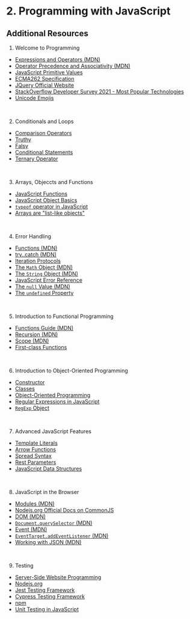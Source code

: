 # 2. Programming with JavaScript

## Additional Resources

1. Welcome to Programming
- [Expressions and Operators (MDN)](https://developer.mozilla.org/en-US/docs/Web/JavaScript/Reference/Operators)
- [Operator Precedence and Associativity (MDN)](https://developer.mozilla.org/en-US/docs/Web/JavaScript/Reference/Operators/Operator_Precedence)
- [JavaScript Primitive Values](https://developer.mozilla.org/en-US/docs/Glossary/Primitive)
- [ECMA262 Specification](https://tc39.es/ecma262/)
- [JQuery Official Website](https://jquery.com/)
- [StackOverflow Developer Survey 2021 - Most Popular Technologies](https://insights.stackoverflow.com/survey/2021#technology-most-popular-technologies)
- [Unicode Emojis](http://unicode.org/emoji/charts/full-emoji-list.html#1f600)

<br>

2. Conditionals and Loops
- [Comparison Operators](https://www.javascripttutorial.net/javascript-comparison-operators/)
- [Truthy](https://developer.mozilla.org/en-US/docs/Glossary/Truthy)
- [Falsy](https://developer.mozilla.org/en-US/docs/Glossary/Falsy)
- [Conditional Statements](https://developer.mozilla.org/en-US/docs/Learn/JavaScript/Building_blocks/conditionals)
- [Ternary Operator](https://developer.mozilla.org/en-US/docs/Web/JavaScript/Reference/Operators/Conditional_Operator)

<br>

3. Arrays, Objeccts and Functions
- [JavaScript Functions](https://developer.mozilla.org/en-US/docs/Web/JavaScript/Guide/Functions)
- [JavaScript Object Basics](https://developer.mozilla.org/en-US/docs/Learn/JavaScript/Objects/Basics)
- [```typeof``` operator in JavaScript](https://developer.mozilla.org/en-US/docs/Web/JavaScript/Reference/Operators/typeof)
- [Arrays are "list-like objects"](https://developer.mozilla.org/en-US/docs/Learn/JavaScript/First_steps/Arrays)

<br>

4. Error Handling
- [Functions (MDN)](https://developer.mozilla.org/en-US/docs/Web/JavaScript/Reference/Statements/function)
- [try..catch (MDN)](https://developer.mozilla.org/en-US/docs/Web/JavaScript/Reference/Statements/try...catch)
- [Iteration Protocols](https://developer.mozilla.org/en-US/docs/Web/JavaScript/Reference/Iteration_protocols)
- [The ```Math``` Object (MDN)](https://developer.mozilla.org/en-US/docs/Web/JavaScript/Reference/Global_Objects/Math)
- [The ```String``` Object (MDN)](https://developer.mozilla.org/en-US/docs/Web/JavaScript/Reference/Global_Objects/String)
- [JavaScript Error Reference](https://developer.mozilla.org/en-US/docs/Web/JavaScript/Reference/Errors)
- [The ```null``` Value (MDN)](https://developer.mozilla.org/en-US/docs/Web/JavaScript/Reference/Global_Objects/null)
- [The ```undefined``` Property](https://developer.mozilla.org/en-US/docs/Web/JavaScript/Reference/Global_Objects/undefined)

<br>

5. Introduction to Functional Programming
- [Functions Guide (MDN)](https://developer.mozilla.org/en-US/docs/Web/JavaScript/Guide/Functions)
- [Recursion (MDN)](https://developer.mozilla.org/en-US/docs/Glossary/Recursion)
- [Scope (MDN)](https://developer.mozilla.org/en-US/docs/Glossary/Scope)
- [First-class Functions](https://developer.mozilla.org/en-US/docs/Glossary/First-class_Function)

<br>

6. Introduction to Object-Oriented Programming
- [Constructor](https://developer.mozilla.org/en-US/docs/Web/JavaScript/Reference/Classes/constructor)
- [Classes](https://developer.mozilla.org/en-US/docs/Web/JavaScript/Reference/Classes)
- [Object-Oriented Programming](https://css-tricks.com/the-flavors-of-object-oriented-programming-in-javascript/)
- [Regular Expressions in JavaScript](https://developer.mozilla.org/en-US/docs/Web/JavaScript/Guide/Regular_Expressions)
- [```RegExp``` Object](https://developer.mozilla.org/en-US/docs/Web/JavaScript/Reference/Global_Objects/RegExp)

<br>

7. Advanced JavaScript Features
- [Template Literals](https://developer.mozilla.org/en-US/docs/Web/JavaScript/Reference/Template_literals)
- [Arrow Functions](https://developer.mozilla.org/en-US/docs/Web/JavaScript/Reference/Functions/Arrow_functions)
- [Spread Syntax](https://developer.mozilla.org/en-US/docs/Web/JavaScript/Reference/Operators/Spread_syntax)
- [Rest Parameters](https://developer.mozilla.org/en-US/docs/Web/JavaScript/Reference/Functions/rest_parameters)
- [JavaScript Data Structures](https://data-flair.training/blogs/javascript-data-structures/)

<br>

8. JavaScript in the Browser
- [Modules (MDN)](https://developer.mozilla.org/en-US/docs/Web/JavaScript/Guide/Modules)
- [Nodejs.org Official Docs on CommonJS](https://nodejs.org/api/modules.html#modules-commonjs-modules)
- [DOM (MDN)](https://developer.mozilla.org/en-US/docs/Web/API/Document_Object_Model)
- [```Document.querySelector``` (MDN)](https://developer.mozilla.org/en-US/docs/Web/API/Document/querySelector)
- [Event (MDN)](https://developer.mozilla.org/en-US/docs/Web/API/Event)
- [```EventTarget.addEventListener``` (MDN)](https://developer.mozilla.org/en-US/docs/Web/API/EventTarget/addEventListener)
- [Working with JSON (MDN)](https://developer.mozilla.org/en-US/docs/Learn/JavaScript/Objects/JSON)

<br>

9. Testing
- [Server-Side Website Programming](https://developer.mozilla.org/en-US/docs/Learn/Server-side)
- [Nodejs.org](https://nodejs.org/api/documentation.html)
- [Jest Testing Framework](https://jestjs.io/)
- [Cypress Testing Framework](https://www.cypress.io/)
- [npm](https://www.npmjs.com/)
- [Unit Testing in JavaScript](https://www.browserstack.com/guide/unit-testing-in-javascript)